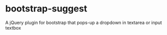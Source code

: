 bootstrap-suggest
=================

A jQuery plugin for bootstrap that pops-up a dropdown in textarea or input textbox
